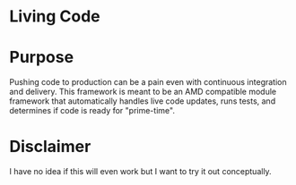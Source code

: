 Living Code
===========

# Purpose

Pushing code to production can be a pain even with continuous integration and delivery. This framework is meant to be an AMD compatible module framework that automatically handles live code updates, runs tests, and determines if code is ready for "prime-time".

# Disclaimer

I have no idea if this will even work but I want to try it out conceptually.